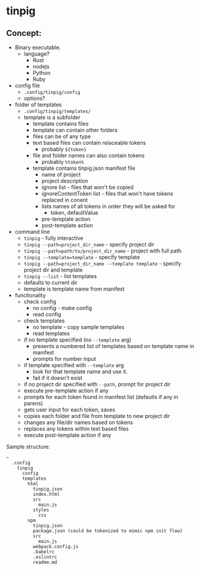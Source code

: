# tinpig

## Concept:

- Binary executable.
  - language?
    - Rust
    - nodejs
    - Python
    - Ruby
- config file
  - `.config/tinpig/config`
  - options?
- folder of templates
  - `.config/tinpig/templates/`
  - template is a subfolder
    - template contains files
    - template can contain other folders
    - files can be of any type
    - text based files can contain relaceable tokens
      - probably `${token}`
    - file and folder names can also contain tokens
      - probably `%token%`
    - template contains tinpig.json manifest file
      - name of project
      - project description
      - ignore list - files that won't be copied
      - ignoreContentToken list - files that won't have tokens replaced in conent
      - lists names of all tokens in order they will be asked for
        - token, defaultValue
      - pre-template action
      - post-template action
- command line
  - `tinpig` - fully interactive
  - `tinpig --path=project_dir_name` - specify project dir
  - `tinpig --path=path/to/project_dir_name` - project with full path
  - `tinpig --template=template` - specify template
  - `tinpig --path=project_dir_name --template template` - specify project dir and template
  - `tinpig --list` - list templates
  - defaults to current dir
  - template is template name from manifest
- functionality
  - check config
    - no config - make config
    - read config
  - check templates
    - no template - copy sample templates
    - read templates
  - if no template specified (no `--template` arg)
    - presents a numbered list of templates based on template name in manifest
    - prompts for number input
  - if template specified with `--template` arg
    - look for that template name and use it.
    - fail if it doesn't exist
  - if no project dir specified with `--path`, prompt for project dir
  - execute pre-template action if any
  - prompts for each token found in manifest list (defaults if any in parens)
  - gets user input for each token, saves
  - copies each folder and file from template to new project dir
  - changes any file/dir names based on tokens
  - replaces any tokens within text based files
  - execute post-template action if any


Sample structure:

```
~
  .config
    tinpig
      config
      templates
        html
          tinpig.json
          index.html
          src
            main.js
          styles
            css
        npm
          tinpig.json
          package.json (could be tokenized to mimic npm init flow)
          src
            main.js
          webpack.config.js
          .babelrc
          .eslintrc
          readme.md
```
